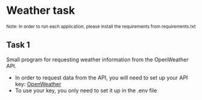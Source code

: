 # Weather task
<sub>Note: In order to run each application, please install the requirements from requirements.txt</sub>

## Task 1
Small program for requesting weather information from the OpenWeather API.
 - In order to request data from the API, you will need to set up your API key: [OpenWeather](https://openweathermap.org/api)
 - To use your key, you only need to set it up in the .env file

